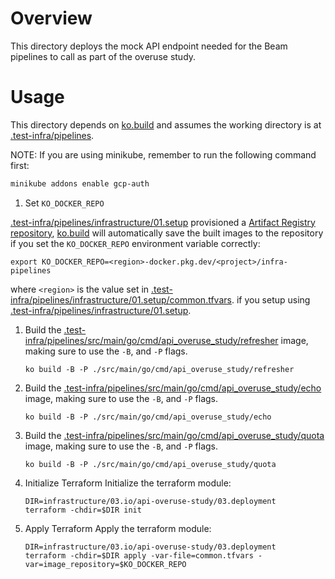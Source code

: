 <!--
    Licensed to the Apache Software Foundation (ASF) under one
    or more contributor license agreements.  See the NOTICE file
    distributed with this work for additional information
    regarding copyright ownership.  The ASF licenses this file
    to you under the Apache License, Version 2.0 (the
    "License"); you may not use this file except in compliance
    with the License.  You may obtain a copy of the License at

      http://www.apache.org/licenses/LICENSE-2.0

    Unless required by applicable law or agreed to in writing,
    software distributed under the License is distributed on an
    "AS IS" BASIS, WITHOUT WARRANTIES OR CONDITIONS OF ANY
    KIND, either express or implied.  See the License for the
    specific language governing permissions and limitations
    under the License.
-->

# Overview

This directory deploys the mock API endpoint needed for the Beam pipelines to
call as part of the overuse study.

# Usage

This directory depends on [ko.build](https://ko.build/) and assumes the
working directory is at
[.test-infra/pipelines](../../../..).

NOTE: If you are using minikube, remember to run the following command first:

```sh
minikube addons enable gcp-auth
```

1. Set `KO_DOCKER_REPO`

[.test-infra/pipelines/infrastructure/01.setup](../../../01.setup) provisioned
a
[Artifact Registry repository](https://cloud.google.com/artifact-registry/docs/repositories),
[ko.build](https://ko.build) will automatically save the built images to the
repository if you set the `KO_DOCKER_REPO` environment variable correctly:

```
export KO_DOCKER_REPO=<region>-docker.pkg.dev/<project>/infra-pipelines
```

where `<region>` is the value set in
[.test-infra/pipelines/infrastructure/01.setup/common.tfvars](../../../01.setup/common.tfvars).
if you setup using
[.test-infra/pipelines/infrastructure/01.setup](../../../01.setup).

1. Build the
   [.test-infra/pipelines/src/main/go/cmd/api_overuse_study/refresher](../../../../src/main/go/cmd/api_overuse_study/refresher)
   image, making sure to use the `-B`, and `-P` flags.
    ```
    ko build -B -P ./src/main/go/cmd/api_overuse_study/refresher
    ```
2. Build the
   [.test-infra/pipelines/src/main/go/cmd/api_overuse_study/echo](../../../../src/main/go/cmd/api_overuse_study/echo)
   image, making sure to use the `-B`, and `-P` flags.
    ```
    ko build -B -P ./src/main/go/cmd/api_overuse_study/echo
    ```
3. Build the
   [.test-infra/pipelines/src/main/go/cmd/api_overuse_study/quota](../../../../src/main/go/cmd/api_overuse_study/quota)
   image, making sure to use the `-B`, and `-P` flags.
    ```
    ko build -B -P ./src/main/go/cmd/api_overuse_study/quota
    ```
4. Initialize Terraform
Initialize the terraform module:
   ```
   DIR=infrastructure/03.io/api-overuse-study/03.deployment
   terraform -chdir=$DIR init
   ```
5. Apply Terraform
Apply the terraform module:
   ```
   DIR=infrastructure/03.io/api-overuse-study/03.deployment
   terraform -chdir=$DIR apply -var-file=common.tfvars -var=image_repository=$KO_DOCKER_REPO
   ```

